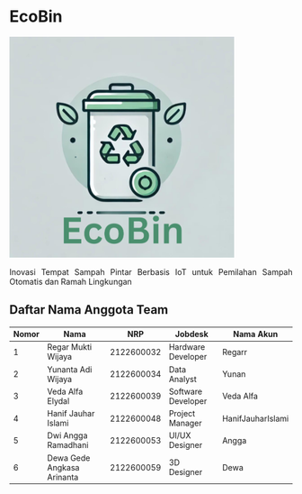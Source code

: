 <!DOCTYPE html>
<html lang="id">
<head>
    <meta charset="UTF-8">
    <meta name="viewport" content="width=device-width, initial-scale=1.0">
    <meta http-equiv="X-UA-Compatible" content="ie=edge">
<h1>
EcoBin
</h1>
    <img src= "https://github.com/HanifJauharIslami/EcoBin/blob/main/Eco%20Bin.png" width = 400>
</head>
<body>
    <div class="container" align=justify>
        <p>Inovasi Tempat Sampah Pintar Berbasis IoT untuk Pemilahan Sampah Otomatis dan Ramah Lingkungan</p>
    </div>
    <h2>Daftar Nama Anggota Team</h2>
    <table>
        <thead>
            <tr>
                <th>Nomor</th>
                <th>Nama</th>
                <th>NRP</th>
                <th>Jobdesk</th>
                <th>Nama Akun</th>
            </tr>
        </thead>
        <tbody>
            <tr>
                <td>1</td>
                <td>Regar Mukti Wijaya</td>
                <td>2122600032</td>
                <td>Hardware Developer</td>
                <td>Regarr</td>
            </tr>
            <tr>
                <td>2</td>
                <td>Yunanta Adi Wijaya</td>
                <td>2122600034</td>
                <td>Data Analyst</td>
                <td>Yunan</td>
            </tr>
            <tr>
                <td>3</td>
                <td>Veda Alfa Elydal</td>
                <td>2122600039</td>
                <td>Software Developer</td>
                <td>Veda Alfa</td>
            </tr>
                <tr>
                <td>4</td>
                <td>Hanif Jauhar Islami</td>
                <td>2122600048</td>
                <td>Project Manager</td>
                <td>HanifJauharIslami</td>
            </tr>
                <tr>
                <td>5</td>
                <td>Dwi Angga Ramadhani</td>
                <td>2122600053</td>
                <td>UI/UX Designer</td>
                <td>Angga</td>
            </tr>
             <tr>
                <td>6</td>
                <td> Dewa Gede Angkasa Arinanta </td>
                <td>2122600059</td>
                <td>3D Designer</td>
                <td>Dewa</td>
            </tr>
        </tbody>
    </table>
</body>

